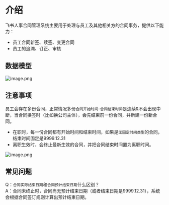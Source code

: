 # 介绍

飞书人事合同管理系统主要用于处理与员工及其他相关方的合同事务，提供以下能力：
- 员工合同新签、续签、变更合同
- 员工的追溯、订正、审核

## 数据模型

![image.png](//sf3-cn.feishucdn.com/obj/open-platform-opendoc/a1d23017c7a43883345d92455b521ee8_ih0HPMrShU.png?height=1852&lazyload=true&maxWidth=800&width=1972)

## 注意事项

员工会存在多份合同，正常情况多份`合同开始时间`-`合同结束时间`是连续&不会出现中断，当合同换签时（比如换公司主体），会先结束前一份合同，并新建一份新合同。
- 在职时，每一份合同都有开始时间和结束时间，如果是`无固定时间类型`的合同，结束时间固定是9999.12.31
- 离职生效时，会终止最新生效的合同，并把合同结束时间置为离职时间。


![image.png](//sf3-cn.feishucdn.com/obj/open-platform-opendoc/1e2ff05a3d0f166d3a9a5642e530c7cc_TwI18JutF3.png?height=1042&lazyload=true&maxWidth=800&width=1222)

## 常见问题

Q：`合同实际结束日期`和`合同预计结束日期`什么区别？  
A：合同未终止时，合同尚无预计结束日期（或者结束日期是9999.12.31），系统会根据合同签订规则计算出预计结束日期。
